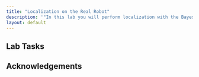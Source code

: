 ```yaml
---
title: "Localization on the Real Robot"
description: '"In this lab you will perform localization with the Bayes filter on your actual robot."'
layout: default
---
```


## Lab Tasks

## Acknowledgements